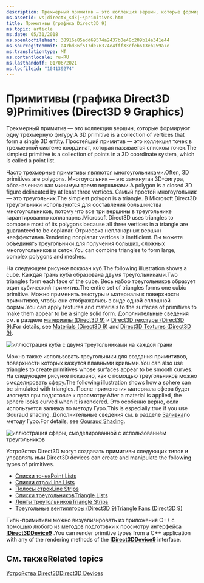 ```yaml
---
description: Трехмерный примитив — это коллекция вершин, которые формируют одну трехмерную фигуру. Простейший примитив — это коллекция точек в трехмерной системе координат, которая называется списком точек.
ms.assetid: vs|directx_sdk|~\primitives.htm
title: Примитивы (графика Direct3D 9)
ms.topic: article
ms.date: 05/31/2018
ms.openlocfilehash: 38916e85add69574a2437b0e48c209b14a341e44
ms.sourcegitcommit: a47bd86f517de76374e4fff33cfeb613eb259a7e
ms.translationtype: MT
ms.contentlocale: ru-RU
ms.lasthandoff: 01/06/2021
ms.locfileid: "104139274"
---
```

# <a name="primitives-direct3d-9-graphics"></a><span data-ttu-id="c92fd-104">Примитивы (графика Direct3D 9)</span><span class="sxs-lookup"><span data-stu-id="c92fd-104">Primitives (Direct3D 9 Graphics)</span></span>

<span data-ttu-id="c92fd-105">Трехмерный примитив — это коллекция вершин, которые формируют одну трехмерную фигуру.</span><span class="sxs-lookup"><span data-stu-id="c92fd-105">A 3D primitive is a collection of vertices that form a single 3D entity.</span></span> <span data-ttu-id="c92fd-106">Простейший примитив — это коллекция точек в трехмерной системе координат, которая называется списком точек.</span><span class="sxs-lookup"><span data-stu-id="c92fd-106">The simplest primitive is a collection of points in a 3D coordinate system, which is called a point list.</span></span>

<span data-ttu-id="c92fd-107">Часто трехмерные примитивы являются многоугольниками.</span><span class="sxs-lookup"><span data-stu-id="c92fd-107">Often, 3D primitives are polygons.</span></span> <span data-ttu-id="c92fd-108">Многоугольник — это замкнутая 3D-фигура, обозначенная как минимум тремя вершинами.</span><span class="sxs-lookup"><span data-stu-id="c92fd-108">A polygon is a closed 3D figure delineated by at least three vertices.</span></span> <span data-ttu-id="c92fd-109">Самый простой многоугольник — это треугольник.</span><span class="sxs-lookup"><span data-stu-id="c92fd-109">The simplest polygon is a triangle.</span></span> <span data-ttu-id="c92fd-110">В Microsoft Direct3D треугольники используются для составления большинства многоугольников, потому что все три вершины в треугольнике гарантированно копланарны.</span><span class="sxs-lookup"><span data-stu-id="c92fd-110">Microsoft Direct3D uses triangles to compose most of its polygons because all three vertices in a triangle are guaranteed to be coplanar.</span></span> <span data-ttu-id="c92fd-111">Отрисовка непланарных вершин неэффективна.</span><span class="sxs-lookup"><span data-stu-id="c92fd-111">Rendering nonplanar vertices is inefficient.</span></span> <span data-ttu-id="c92fd-112">Вы можете объединять треугольники для получения больших, сложных многоугольников и сеток.</span><span class="sxs-lookup"><span data-stu-id="c92fd-112">You can combine triangles to form large, complex polygons and meshes.</span></span>

<span data-ttu-id="c92fd-113">На следующем рисунке показан куб.</span><span class="sxs-lookup"><span data-stu-id="c92fd-113">The following illustration shows a cube.</span></span> <span data-ttu-id="c92fd-114">Каждая грань куба образована двумя треугольниками.</span><span class="sxs-lookup"><span data-stu-id="c92fd-114">Two triangles form each face of the cube.</span></span> <span data-ttu-id="c92fd-115">Весь набор треугольников образует один кубический примитив.</span><span class="sxs-lookup"><span data-stu-id="c92fd-115">The entire set of triangles forms one cubic primitive.</span></span> <span data-ttu-id="c92fd-116">Можно применить текстуры и материалы к поверхности примитивов, чтобы они отображались в виде одной сплошной формы.</span><span class="sxs-lookup"><span data-stu-id="c92fd-116">You can apply textures and materials to the surfaces of primitives to make them appear to be a single solid form.</span></span> <span data-ttu-id="c92fd-117">Дополнительные сведения см. в разделе [материалы (Direct3D 9)](materials.md) и [Direct3D текстуры (Direct3D 9)](direct3d-textures.md).</span><span class="sxs-lookup"><span data-stu-id="c92fd-117">For details, see [Materials (Direct3D 9)](materials.md) and [Direct3D Textures (Direct3D 9)](direct3d-textures.md).</span></span>

![иллюстрация куба с двумя треугольниками на каждой грани](images/cube3d.png)

<span data-ttu-id="c92fd-119">Можно также использовать треугольники для создания примитивов, поверхности которых кажутся плавными кривыми.</span><span class="sxs-lookup"><span data-stu-id="c92fd-119">You can also use triangles to create primitives whose surfaces appear to be smooth curves.</span></span> <span data-ttu-id="c92fd-120">На следующем рисунке показано, как с помощью треугольников можно смоделировать сферу.</span><span class="sxs-lookup"><span data-stu-id="c92fd-120">The following illustration shows how a sphere can be simulated with triangles.</span></span> <span data-ttu-id="c92fd-121">После применения материала сфера будет изогнута при подготовке к просмотру.</span><span class="sxs-lookup"><span data-stu-id="c92fd-121">After a material is applied, the sphere looks curved when it is rendered.</span></span> <span data-ttu-id="c92fd-122">Это особенно верно, если используется заливка по методу Гуро.</span><span class="sxs-lookup"><span data-stu-id="c92fd-122">This is especially true if you use Gouraud shading.</span></span> <span data-ttu-id="c92fd-123">Дополнительные сведения см. в разделе [Заливка](shading-modes.md)по методу Гуро.</span><span class="sxs-lookup"><span data-stu-id="c92fd-123">For details, see [Gouraud Shading](shading-modes.md).</span></span>

![иллюстрация сферы, смоделированной с использованием треугольников](images/sphere3d.png)

<span data-ttu-id="c92fd-125">Устройства Direct3D могут создавать примитивы следующих типов и управлять ими.</span><span class="sxs-lookup"><span data-stu-id="c92fd-125">Direct3D devices can create and manipulate the following types of primitives.</span></span>

-   [<span data-ttu-id="c92fd-126">Списки точек</span><span class="sxs-lookup"><span data-stu-id="c92fd-126">Point Lists</span></span>](point-lists.md)
-   [<span data-ttu-id="c92fd-127">Списки строк</span><span class="sxs-lookup"><span data-stu-id="c92fd-127">Line Lists</span></span>](line-lists.md)
-   [<span data-ttu-id="c92fd-128">Полосы строк</span><span class="sxs-lookup"><span data-stu-id="c92fd-128">Line Strips</span></span>](line-strips.md)
-   [<span data-ttu-id="c92fd-129">Списки треугольников</span><span class="sxs-lookup"><span data-stu-id="c92fd-129">Triangle Lists</span></span>](triangle-lists.md)
-   [<span data-ttu-id="c92fd-130">Ленты треугольников</span><span class="sxs-lookup"><span data-stu-id="c92fd-130">Triangle Strips</span></span>](triangle-strips.md)
-   [<span data-ttu-id="c92fd-131">Треугольные вентиляторы (Direct3D 9)</span><span class="sxs-lookup"><span data-stu-id="c92fd-131">Triangle Fans (Direct3D 9)</span></span>](triangle-fans.md)

<span data-ttu-id="c92fd-132">Типы-примитивы можно визуализировать из приложения C++ с помощью любого из методов подготовки к просмотру интерфейса [**IDirect3DDevice9**](/windows/win32/api/d3d9helper/nn-d3d9helper-idirect3ddevice9) .</span><span class="sxs-lookup"><span data-stu-id="c92fd-132">You can render primitive types from a C++ application with any of the rendering methods of the [**IDirect3DDevice9**](/windows/win32/api/d3d9helper/nn-d3d9helper-idirect3ddevice9) interface.</span></span>

## <a name="related-topics"></a><span data-ttu-id="c92fd-133">См. также</span><span class="sxs-lookup"><span data-stu-id="c92fd-133">Related topics</span></span>

<dl> <dt>

[<span data-ttu-id="c92fd-134">Устройства Direct3D</span><span class="sxs-lookup"><span data-stu-id="c92fd-134">Direct3D Devices</span></span>](direct3d-devices.md)
</dt> </dl>

 

 
